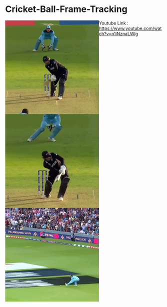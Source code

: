 # Cricket-Ball-Frame-Tracking
<a href="url"><img src="https://github.com/PaulSudarshan/Cricket-Ball-Frame-Tracking/blob/main/frames/1202.png" align="left" height="300" width="300" ></a>
<a href="url"><img src="https://github.com/PaulSudarshan/Cricket-Ball-Frame-Tracking/blob/main/frames/1206.png" align="left" height="300" width="300" ></a>
<a href="url"><img src="https://github.com/PaulSudarshan/Cricket-Ball-Frame-Tracking/blob/main/frames/1284.png" align="left" height="300" width="300" ></a>

Youtube Link : https://www.youtube.com/watch?v=n1iNznaLWlg
